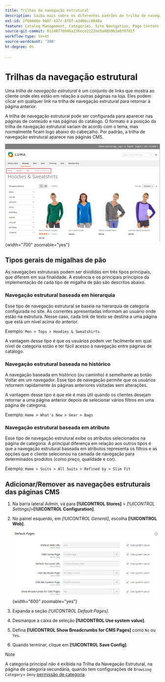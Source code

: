 ```yaml
---
title: Trilhas da navegação estrutural
description: Saiba mais sobre os diferentes padrões de trilha de navegação estrutural e como configurá-los para aparecer nas páginas de conteúdo e catálogo.
exl-id: 2f60d48e-960f-437c-8f8f-a3d06cc0840a
feature: Catalog Management, Categories, Site Navigation, Page Content
source-git-commit: 01148770946a236ece2122be5a88b963a0f07d1f
workflow-type: tm+mt
source-wordcount: '390'
ht-degree: 0%

---
```


# Trilhas da navegação estrutural

Uma _trilha de navegação estrutural_ é um conjunto de links que mostra ao cliente onde eles estão em relação a outras páginas na loja. Eles podem clicar em qualquer link na trilha de navegação estrutural para retornar à página anterior.

A trilha de navegação estrutural pode ser configurada para aparecer nas páginas de conteúdo e nas páginas do catálogo. O formato e a posição da trilha de navegação estrutural variam de acordo com o tema, mas normalmente ficam logo abaixo do cabeçalho. Por padrão, a trilha de navegação estrutural aparece nas páginas CMS.

![Trilha de navegação estrutural exibida na loja](./assets/storefront-breadcrumb-trail.png){width="700" zoomable="yes"}

## Tipos gerais de migalhas de pão

As navegações estruturais podem ser divididas em três tipos principais, que diferem em sua finalidade. A essência e os principais princípios da implementação de cada tipo de migalha de pão são descritos abaixo.

### Navegação estrutural baseada em hierarquia

Esse tipo de navegação estrutural se baseia na hierarquia de categoria configurada no site. As correntes apresentadas informam ao usuário onde estão na estrutura. Nesse caso, cada link de texto se destina a uma página que está um nível acima do anterior.

Exemplo: `Men > Tops > Hoodies & Sweatshirts`

A vantagem desse tipo é que os usuários podem ver facilmente em qual nível de categoria estão e ter fácil acesso à navegação entre páginas de catálogo.

### Navegação estrutural baseada no histórico

A navegação baseada em histórico (ou caminho) é semelhante ao botão Voltar em um navegador. Esse tipo de navegação permite que os usuários retornem rapidamente às páginas anteriores visitadas sem alterações.

A vantagem desse tipo é que ele é mais útil quando os clientes desejam retornar a uma página anterior depois de selecionar vários filtros em uma página de categoria.

Exemplo: `Home > What's New > Gear > Bags`

### Navegação estrutural baseada em atributo

Esse tipo de navegação estrutural exibe os atributos selecionados na página de categoria. A principal diferença em relação aos outros tipos é que a navegação estrutural baseada em atributos representa os filtros e as opções que o cliente selecionou na camada de navegação para determinados produtos (como preço, qualidade e cor).

Exemplo: `Home > Suits > All Suits > Refined by > Slim Fit`

## Adicionar/Remover as navegações estruturais das páginas CMS

1. Na barra lateral _Admin_, vá para **[!UICONTROL Stores]** > _[!UICONTROL Settings]_>**[!UICONTROL Configuration]**.

1. No painel esquerdo, em _[!UICONTROL General]_, escolha **[!UICONTROL Web]**.

   ![Mostrar navegações estruturais para páginas CMS](../configuration-reference/general/assets/web-default-pages.png){width="600" zoomable="yes"}

1. Expanda a seção _[!UICONTROL Default Pages]_.

1. Desmarque a caixa de seleção **[!UICONTROL Use system value]**.

1. Defina **[!UICONTROL Show Breadcrumbs for CMS Pages]** como `No` ou `Yes`.

1. Quando terminar, clique em **[!UICONTROL Save Config]**.

>[!NOTE]
>
>A categoria principal não é exibida na Trilha da Navegação Estrutural, na página de categoria secundária, quando tem configurações de `Browsing Category`= `Deny` [permissão de categoria](category-permissions.md).
